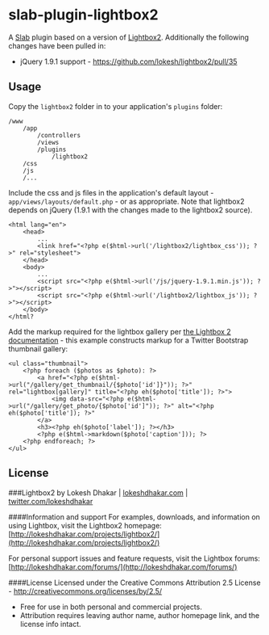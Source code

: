 slab-plugin-lightbox2
=====================

A [Slab](https://github.com/swxben/slab) plugin based on a version of [Lightbox2](http://lokeshdhakar.com/projects/lightbox2/). Additionally the following changes have been pulled in:

- jQuery 1.9.1 support - <https://github.com/lokesh/lightbox2/pull/35>


## Usage

Copy the `lightbox2` folder in to your application's `plugins` folder:

	/www
		/app
			/controllers
			/views
			/plugins
				/lightbox2
		/css
		/js
		/...

Include the css and js files in the application's default layout - `app/views/layouts/default.php` - or as appropriate. Note that lightbox2 depends on jQuery (1.9.1 with the changes made to the lightbox2 source).

	<html lang="en">
		<head>
			...
			<link href="<?php e($html->url('/lightbox2/lightbox_css')); ?>" rel="stylesheet">
		</head>
		<body>
			...
			<script src="<?php e($html->url('/js/jquery-1.9.1.min.js')); ?>"></script>
			<script src="<?php e($html->url('/lightbox2/lightbox_js')); ?>"></script>
		</body>
	</html?

Add the markup required for the lightbox gallery per [the Lightbox 2 documentation](http://lokeshdhakar.com/projects/lightbox2/) - this example constructs markup for a Twitter Bootstrap thumbnail gallery:

	<ul class="thumbnail">
		<?php foreach ($photos as $photo): ?>
			<a href="<?php e($html->url("/gallery/get_thumbnail/{$photo['id']}")); ?>" rel="lightbox[gallery]" title="<?php eh($photo['title']); ?>">
				<img data-src="<?php e($html->url("/gallery/get_photo/{$photo['id']")); ?>" alt="<?php eh($photo['title']); ?>"
			</a>
			<h3><?php eh($photo['label']); ?></h3>
			<?php e($html->markdown($photo['caption'])); ?>
		<?php endforeach; ?>
	</ul>


## License

###Lightbox2
by Lokesh Dhakar | [lokeshdhakar.com](http://www.lokeshdhakar.com)  | [twitter.com/lokeshdhakar](http://twitter.com/lokeshdhakar)  

####Information and support
For examples, downloads, and information on using Lightbox, visit the Lightbox2 homepage:  
[http://lokeshdhakar.com/projects/lightbox2/](http://lokeshdhakar.com/projects/lightbox2/)

For personal support issues and feature requests, visit the Lightbox forums:  
[http://lokeshdhakar.com/forums/](http://lokeshdhakar.com/forums/)

####License
Licensed under the Creative Commons Attribution 2.5 License - http://creativecommons.org/licenses/by/2.5/

* Free for use in both personal and commercial projects.
* Attribution requires leaving author name, author homepage link, and the license info intact.